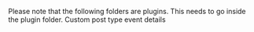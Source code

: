 Please note that 
the following folders are plugins. This needs to go inside the plugin folder.
Custom post type 
event details
